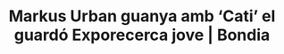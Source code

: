---
edition: XXIV
title: Markus Urban guanya amb ‘Cati’ el guardó Exporecerca jove | Bondia
image: c47994bb6f5e58bf.jpg
description: "Cati és quelcom de similar a una Alexa, però a la catalana i pensada per a un col·lectiu específic: servir d’ajuda a les persones grans. "
icon: www.bondia.ad.ico
link: https://www.bondia.ad/societat/markus-urban-guanya-amb-cati-el-guardo-exporecerca-jove
---